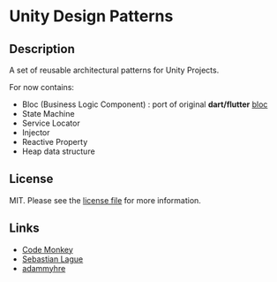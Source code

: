 # Unity Design Patterns

## Description

A set of reusable architectural patterns for Unity Projects.

For now contains:

- Bloc (Business Logic Component) : port of original **dart/flutter** [bloc](https://bloclibrary.dev/)
- State Machine
- Service Locator
- Injector
- Reactive Property 
- Heap data structure

## License

MIT. Please see the [license file](LICENSE) for more information.

## Links

- [Code Monkey](https://unitycodemonkey.com/)
- [Sebastian Lague](https://github.com/SebLague)
- [adammyhre](https://github.com/adammyhre)